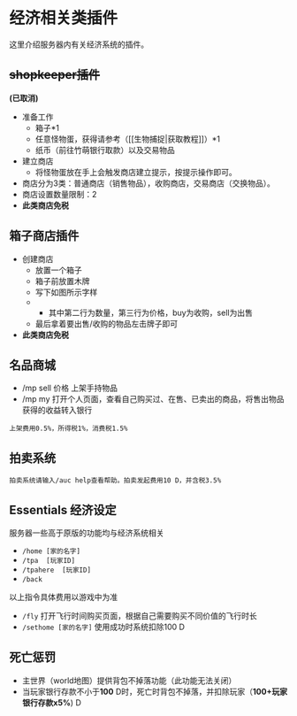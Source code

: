 # 经济相关类插件

这里介绍服务器内有关经济系统的插件。

## ~~shopkeeper插件~~

**\(已取消\)**

* 准备工作
  * 箱子\*1
  * 任意怪物蛋，获得请参考（\[\[生物捕捉\|获取教程\]\]）\*1
  * 纸币（前往竹萌银行取款）以及交易物品
* 建立商店
  * 将怪物蛋放在手上会触发商店建立提示，按提示操作即可。
* 商店分为3类：普通商店（销售物品），收购商店，交易商店（交换物品）。
* 商店设置数量限制：2
* **此类商店免税**

## 箱子商店插件

* 创建商店
  * 放置一个箱子
  * 箱子前放置木牌
  * 写下如图所示字样
  * * 其中第二行为数量，第三行为价格，buy为收购，sell为出售
  * 最后拿着要出售/收购的物品左击牌子即可
* **此类商店免税**

## 名品商城

* /mp sell 价格 上架手持物品
* /mp my 打开个人页面，查看自己购买过、在售、已卖出的商品，将售出物品获得的收益转入银行

`上架费用0.5%，所得税1%，消费税1.5%`

## 拍卖系统

`拍卖系统请输入/auc help查看帮助。拍卖发起费用10 D，并含税3.5%`

## Essentials 经济设定

服务器一些高于原版的功能均与经济系统相关

* `/home [家的名字]` 
* `/tpa  [玩家ID]` 
* `/tpahere  [玩家ID]`
* `/back`

以上指令具体费用以游戏中为准

* `/fly` 打开飞行时间购买页面，根据自己需要购买不同价值的飞行时长
* `/sethome [家的名字]` 使用成功时系统扣除100 D

## 死亡惩罚

* 主世界（world地图）提供背包不掉落功能（此功能无法关闭）
* 当玩家银行存款不小于**100** D时，死亡时背包不掉落，并扣除玩家（**100+玩家银行存款x5%**\) D

